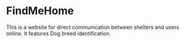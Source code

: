 # FindMeHome

This is a website for direct communication between shelters and users online. It features Dog breed identification.
